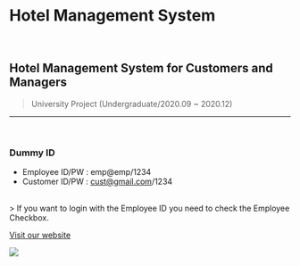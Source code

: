 # Hotel Management System
<br>

## Hotel Management System for Customers and Managers
> University Project (Undergraduate/2020.09 ~ 2020.12)
-----
<br>

### Dummy ID
* Employee ID/PW : emp@emp/1234
* Customer ID/PW : cust@gmail.com/1234
<br>
> If you want to login with the Employee ID you need to check the Employee Checkbox.

[Visit our website](https://hotel-management-system569.herokuapp.com/)

[![](public/images/webpage.png)](https://hotel-management-system569.herokuapp.com/)

